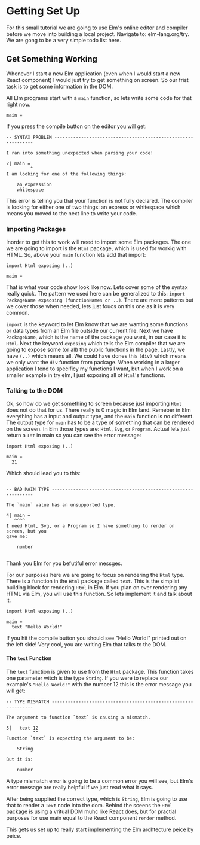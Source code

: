 # Getting Set Up

For this small tutorial we are going to use Elm's online editor and compiler before we move into building a local project. Navigate to: elm-lang.org/try. We are gong to be a very simple todo list here.

## Get Something Working

Whenever I start a new Elm application (even when I would start a new React component) I would just try to get something on screen. So our frist task is to get some information in the DOM.

All Elm programs start with a `main` function, so lets write some code for that right now.

```
main =

```
If you press the compile button on the editor you will get:

```
-- SYNTAX PROBLEM --------------------------------------------------------------

I ran into something unexpected when parsing your code!

2| main =
         ^
I am looking for one of the following things:

    an expression
    whitespace

```

This error is telling you that your function is not fully declared. The compiler is looking for either one of two things: an express or whitespace which means you moved to the next line to write your code.

### Importing Packages

Inorder to get this to work will need to import some Elm packages. The one we are going to import is the `Html` package, which is used for workig with HTML. So, above your `main` function lets add that import:

```
import Html exposing (..)

main =
```

That is what your code show look like now. Lets cover some of the syntax really quick.
The pattern we used here can be generalized to this: `import PackageName expsosing (functionNames or ..)`. There are more patterns but we cover those when needed, lets just foucs on this one as it is very common.

`import` is the keyword to let Elm know that we are wanting some functions or data types from an Elm file outside our current file. Next we have `PackageName`, which is the name of the package you want, in our case it is `Html`. Next the keyword `exposing` which tells the Elm compiler that we are going to expose some (or all) the public functions in the page. Lastly, we have `(..)` which means all. We could have dones this `(div)` which means we only want the `div` function from package. When working in a larger application I tend to specificy my functions I want, but when I work on a smaller example in try elm, I just exposing all of `Html`'s functions.

### Talking to the DOM

Ok, so how do we get something to screen because just importing `Html` does not do that for us. There really is 0 magic in Elm land. Remeber in Elm everything has a input and output type, and the `main` function is no different. The output type for `main` has to be a type of something that can be rendered on the screen. In Elm those types are: `Html`, `Svg`, or `Program`. Actual lets just return a `Int` in main so you can see the error message:

```
import Html exposing (..)

main =
  21
```

Which should lead you to this:

```

-- BAD MAIN TYPE ---------------------------------------------------------------

The `main` value has an unsupported type.

4| main =
   ^^^^
I need Html, Svg, or a Program so I have something to render on screen, but you
gave me:

    number


```

Thank you Elm for you befutiful error messges.

For our purposes here we are going to focus on rendering the `Html` type. There is a function in the `Html` package called `text`. This is the simplist building block for rendering `Html` in Elm. If you plan on ever rendering any HTML via Elm, you will use this function. So lets implement it and talk about it.

```
import Html exposing (..)

main =
  text "Hello World!"

```

If you hit the compile button you should see "Hello World!" printed out on the left side! Very cool, you are writing Elm that talks to the DOM.

#### The `text` Function

The `text` function is given to use from the `Html` package. This function takes one parameter witch is the type `String`. If you were to replace our example's `"Hello World!"` with the number 12 this is the error message you will get:

```
-- TYPE MISMATCH ---------------------------------------------------------------

The argument to function `text` is causing a mismatch.

5|   text 12
          ^^
Function `text` is expecting the argument to be:

    String

But it is:

    number
```

A type mismatch error is going to be a common error you will see, but Elm's error message are really helpful if we just read what it says.

After being supplied the correct type, which is `String`, Elm is going to use that to render a `Text` node into the dom. Behind the sceens the `Html` package is using a vritual DOM muhc like React does, but for practial purposes for use main equal to the React component `render` method.

This gets us set up to really start implementing the Elm archtecture peice by peice.



